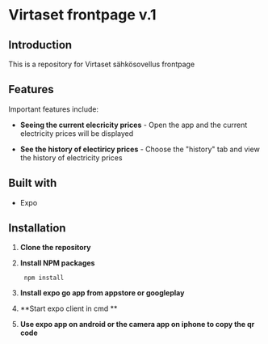 # Virtaset frontpage v.1

## Introduction 

This is a repository for Virtaset sähkösovellus frontpage

## Features 

Important features include: 

- **Seeing the current elecricity prices** - Open the app and the current electricity prices will be displayed

- **See the history of electiricy prices** - Choose the "history" tab and view the history of electricity prices

## Built with
- Expo

## Installation 

1. **Clone the repository**
2. **Install NPM packages**
        
        npm install

3. **Install expo go app from appstore or googleplay**
4. **Start expo client in cmd **
5. **Use expo app on android or the camera app on iphone to copy the qr code**



